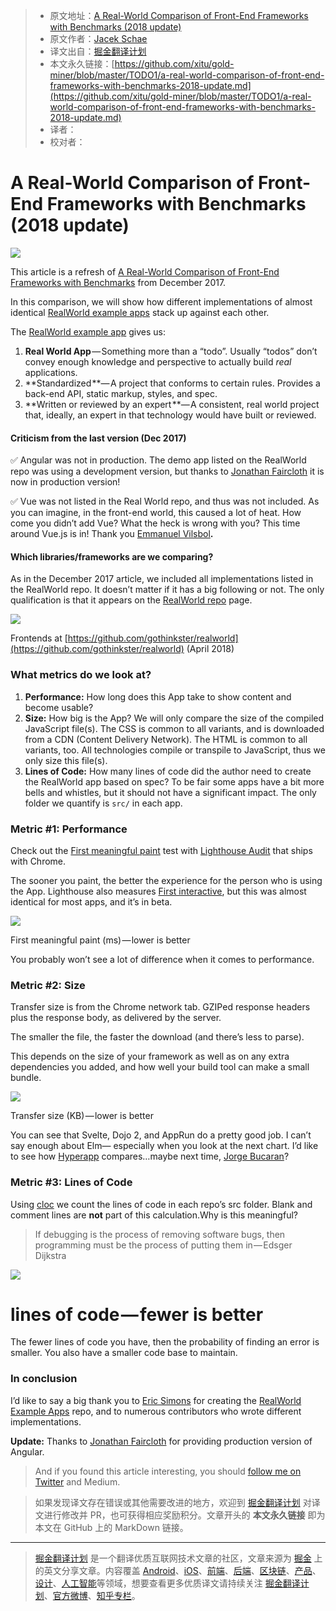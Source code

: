 > * 原文地址：[A Real-World Comparison of Front-End Frameworks with Benchmarks (2018 update)](https://medium.freecodecamp.org/a-real-world-comparison-of-front-end-frameworks-with-benchmarks-2018-update-e5760fb4a962)
> * 原文作者：[Jacek Schae](https://medium.freecodecamp.org/@jacekschae?source=post_header_lockup)
> * 译文出自：[掘金翻译计划](https://github.com/xitu/gold-miner)
> * 本文永久链接：[https://github.com/xitu/gold-miner/blob/master/TODO1/a-real-world-comparison-of-front-end-frameworks-with-benchmarks-2018-update.md](https://github.com/xitu/gold-miner/blob/master/TODO1/a-real-world-comparison-of-front-end-frameworks-with-benchmarks-2018-update.md)
> * 译者：
> * 校对者：

# A Real-World Comparison of Front-End Frameworks with Benchmarks (2018 update)

![](https://cdn-images-1.medium.com/max/1000/1*0aM-p4OCCxRMXroYn0qPVA.png)

This article is a refresh of [A Real-World Comparison of Front-End Frameworks with Benchmarks](https://medium.freecodecamp.org/a-real-world-comparison-of-front-end-frameworks-with-benchmarks-e1cb62fd526c) from December 2017.

In this comparison, we will show how different implementations of almost identical [RealWorld example apps](https://github.com/gothinkster/realworld) stack up against each other.

The [RealWorld example app](https://github.com/gothinkster/realworld) gives us:

1.  **Real World App** — Something more than a “todo”. Usually “todos” don’t convey enough knowledge and perspective to actually build _real_ applications.
2.  **Standardized **— A project that conforms to certain rules. Provides a back-end API, static markup, styles, and spec.
3.  **Written or reviewed by an expert **— A consistent, real world project that, ideally, an expert in that technology would have built or reviewed.

#### Criticism from the last version (Dec 2017)

✅️ Angular was not in production. The demo app listed on the RealWorld repo was using a development version, but thanks to [Jonathan Faircloth](https://medium.com/@jafaircl) it is now in production version!

✅ Vue was not listed in the Real World repo, and thus was not included. As you can imagine, in the front-end world, this caused a lot of heat. How come you didn’t add Vue? What the heck is wrong with you? This time around Vue.js is in! Thank you [Emmanuel Vilsbol](https://medium.com/@evilsbol)**.**

#### Which libraries/frameworks are we comparing?

As in the December 2017 article, we included all implementations listed in the RealWorld repo. It doesn’t matter if it has a big following or not. The only qualification is that it appears on the [RealWorld repo](https://github.com/gothinkster/realworld) page.

![](https://cdn-images-1.medium.com/max/1000/1*IJ4a_VfY1Qn3yJaIy7pjVw.png)

Frontends at [https://github.com/gothinkster/realworld](https://github.com/gothinkster/realworld) (April 2018)

### What metrics do we look at?

1.  **Performance:** How long does this App take to show content and become usable?
2.  **Size:** How big is the App? We will only compare the size of the compiled JavaScript file(s). The CSS is common to all variants, and is downloaded from a CDN (Content Delivery Network). The HTML is common to all variants, too. All technologies compile or transpile to JavaScript, thus we only size this file(s).
3.  **Lines of Code:** How many lines of code did the author need to create the RealWorld app based on spec? To be fair some apps have a bit more bells and whistles, but it should not have a significant impact. The only folder we quantify is `src/` in each app.

### Metric #1: **Performance**

Check out the [First meaningful paint](https://developers.google.com/web/tools/lighthouse/audits/first-meaningful-paint) test with [Lighthouse Audit](https://developers.google.com/web/tools/lighthouse/) that ships with Chrome.

The sooner you paint, the better the experience for the person who is using the App. Lighthouse also measures [First interactive](https://developers.google.com/web/tools/lighthouse/audits/first-interactive), but this was almost identical for most apps, and it’s in beta.

![](https://cdn-images-1.medium.com/max/1000/1*El9cBVFHxRG36XD8KNjA_g.png)

First meaningful paint (ms) — lower is better

You probably won’t see a lot of difference when it comes to performance.

### Metric #2: Size

Transfer size is from the Chrome network tab. GZIPed response headers plus the response body, as delivered by the server.

The smaller the file, the faster the download (and there’s less to parse).

This depends on the size of your framework as well as on any extra dependencies you added, and how well your build tool can make a small bundle.

![](https://cdn-images-1.medium.com/max/1000/1*xHuwMctzoT6aA3BE4zXA5w.png)

Transfer size (KB) — lower is better

You can see that Svelte, Dojo 2, and AppRun do a pretty good job. I can’t say enough about Elm— especially when you look at the next chart. I’d like to see how [Hyperapp](https://hyperapp.js.org/) compares…maybe next time, [Jorge Bucaran](https://medium.com/@jorgebucaran)?

### Metric #3: Lines of Code

Using [cloc](https://github.com/AlDanial/cloc) we count the lines of code in each repo’s src folder. Blank and comment lines are **not** part of this calculation.Why is this meaningful?

> If debugging is the process of removing software bugs, then programming must be the process of putting them in — Edsger Dijkstra

![](https://cdn-images-1.medium.com/max/1000/1*YTfk05JBtqNBIoK_4u2H3g.png)

# lines of code — fewer is better

The fewer lines of code you have, then the probability of finding an error is smaller. You also have a smaller code base to maintain.

### In conclusion

I’d like to say a big thank you to [Eric Simons](https://medium.com/@ericsimons) for creating the [RealWorld Example Apps](https://github.com/gothinkster/realworld) repo, and to numerous contributors who wrote different implementations.

**Update:** Thanks to [Jonathan Faircloth](https://medium.com/@jafaircl) for providing production version of Angular.

> And if you found this article interesting, you should [follow me on Twitter](https://twitter.com/jacekschae) and Medium.

> 如果发现译文存在错误或其他需要改进的地方，欢迎到 [掘金翻译计划](https://github.com/xitu/gold-miner) 对译文进行修改并 PR，也可获得相应奖励积分。文章开头的 **本文永久链接** 即为本文在 GitHub 上的 MarkDown 链接。


---

> [掘金翻译计划](https://github.com/xitu/gold-miner) 是一个翻译优质互联网技术文章的社区，文章来源为 [掘金](https://juejin.im) 上的英文分享文章。内容覆盖 [Android](https://github.com/xitu/gold-miner#android)、[iOS](https://github.com/xitu/gold-miner#ios)、[前端](https://github.com/xitu/gold-miner#前端)、[后端](https://github.com/xitu/gold-miner#后端)、[区块链](https://github.com/xitu/gold-miner#区块链)、[产品](https://github.com/xitu/gold-miner#产品)、[设计](https://github.com/xitu/gold-miner#设计)、[人工智能](https://github.com/xitu/gold-miner#人工智能)等领域，想要查看更多优质译文请持续关注 [掘金翻译计划](https://github.com/xitu/gold-miner)、[官方微博](http://weibo.com/juejinfanyi)、[知乎专栏](https://zhuanlan.zhihu.com/juejinfanyi)。
